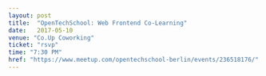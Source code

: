 ```yaml
---
layout: post
title:  "OpenTechSchool: Web Frontend Co-Learning"
date:   2017-05-10
venue: "Co.Up Coworking"
ticket: "rsvp"
time: "7:30 PM"
href: "https://www.meetup.com/opentechschool-berlin/events/236518176/"
---
```

<!-- fill in the URL of your event host page if you haven't enough information for a detail page, so the event link won't point on the detail page at all -->

